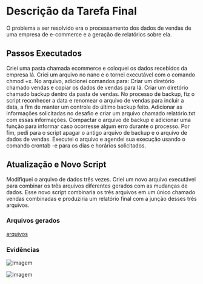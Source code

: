 # Descrição da Tarefa Final
O problema a ser resolvido era o processamento dos dados de vendas de uma empresa de e-commerce e a geração de relatórios sobre ela.

## Passos Executados
Criei uma pasta chamada ecommerce e coloquei os dados recebidos da empresa lá.
Criei um arquivo no nano e o tornei executável com o comando chmod +x.
No arquivo, adicionei comandos para:
Criar um diretório chamado vendas e copiar os dados de vendas para lá.
Criar um diretório chamado backup dentro da pasta de vendas.
No processo de backup, fiz o script reconhecer a data e renomear o arquivo de vendas para incluir a data, a fim de manter um controle do último backup feito.
Adicionar as informações solicitadas no desafio e criar um arquivo chamado relatório.txt com essas informações.
Compactar o arquivo de backup e adicionar uma função para informar caso ocorresse algum erro durante o processo.
Por fim, pedi para o script apagar o antigo arquivo de backup e o arquivo de dados de vendas.
Executei o arquivo e agendei sua execução usando o comando crontab -e para os dias e horários solicitados.
## Atualização e Novo Script
Modifiquei o arquivo de dados três vezes.
Criei um novo arquivo executável para combinar os três arquivos diferentes gerados com as mudanças de dados.
Esse novo script combinaria os três arquivos em um único chamado vendas combinadas e produziria um relatório final com a junção desses três arquivos.



### Arquivos gerados
[arquivos](https://github.com/grazysb/Programa_de_Bolsas_Compass-UOL/blob/main/Arquivos_sprint1)

### Evidências
![imagem](https://github.com/grazysb/Programa_de_Bolsas_Compass-UOL/blob/main/Sprint%201/Evid%C3%AAncias/Captura%20de%20tela%20de%202024-05-03%2012-26-58.png)

![imagem](https://github.com/grazysb/Programa_de_Bolsas_Compass-UOL/blob/main/Sprint%201/Evid%C3%AAncias/Captura%20de%20tela%20de%202024-05-03%2012-41-18.png)


